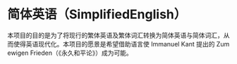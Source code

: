 # 简体英语（SimplifiedEnglish）

本项目的目的是为了将现行的繁体英语及繁体词汇转换为简体英语与简体词汇，从而使得英语现代化。本项目的愿景是希望借助语言使 Immanuel Kant 提出的 Zum ewigen Frieden（《永久和平论》）成为可能。



